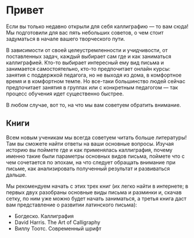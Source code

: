 # Привет

Если вы только недавно открыли для себя каллиграфию — то вам сюда! Мы подготовили для вас пять небольших советов, о чем стоит задуматься в начале вашего творческого пути.

В зависимости от своей целеустремленности и учидчивости, от поставленных задач, каждый выбирает сам где и как заниматься каллиграфией. Кто-то выбирает интересный ему вид письма и занимается самостоятельно, кто-то предпочитает онлайн курсы: занятия с поддержкой педагога, но не выходя из дома, в комфортное время и в комфортном темпе. Но все-таки большинство людей сейчас предпочитает занятия в группах или с конкретным педагогом — так процесс обучения идет существенно быстрее.

В любом случае, вот то, на что мы вам советуем обратить внимание.

## Книги

Всем новым ученикам мы всегда советуем читать больше литературы! Там вы сможете найти ответы на ваши основные вопросы. Изучая историю вы поймете где и как применялась каллиграфия, почему именно такие были параметры основных видов письма, поймете что с чем сочетается по эпохам, на что следует обращать внимание при письме, как анализировать полученный результат и развиваться дальше.

Мы рекомендуем начать с этих трех книг (их легко найти в интернете; в первых двух разобраны основные виды письма и разминки и, скачав сетку, по ним уже можно будет начать заниматься, а третья книга даст вам представление о развитии латинского письма):

- Богдеско. Каллиграфия
- David Harris. The Art of Calligraphy
- Виллу Тоотс. Современный шрифт